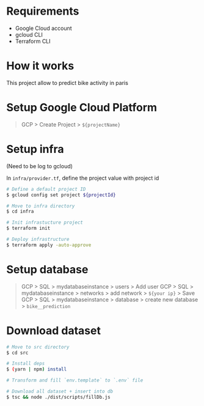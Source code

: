 # Requirements

- Google Cloud account
- gcloud CLI
- Terraform CLI

# How it works

This project allow to predict bike activity in paris

# Setup Google Cloud Platform

> GCP > Create Project > `${projectName}`

# Setup infra

(Need to be log to gcloud)

In `infra/provider.tf`, define the project value with project id

```sh
# Define a default project ID  
$ gcloud config set project ${projectId}

# Move to infra directory
$ cd infra 

# Init infrastucture project
$ terraform init

# Deploy infrastructure
$ terraform apply -auto-approve 
```

# Setup database 

> GCP > SQL > mydatabaseinstance > users > Add user 
> GCP > SQL > mydatabaseinstance > networks > add network > `${your ip}` > Save
> GCP > SQL > mydatabaseinstance > database > create new database > `bike__prediction`

# Download dataset

```sh
# Move to src directory
$ cd src

# Install deps
$ (yarn | npm) install

# Transform and fill `env.template` to `.env` file 

# Download all dataset + insert into db
$ tsc && node ./dist/scripts/fillDb.js
```